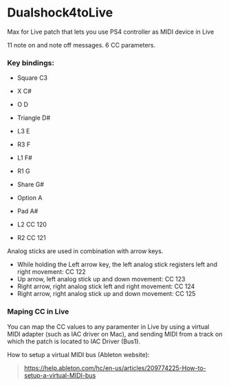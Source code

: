 # Dualshock4toLive
Max for Live patch that lets you use PS4 controller as MIDI device in Live

11 note on and note off messages. 6 CC parameters.

### Key bindings:
- Square	  	C3
- X		      	C#
- O		    	  D
- Triangle		D#
- L3		    	E
- R3		    	F
- L1		    	F#
- R1		    	G
- Share	    	G#
- Option	   	A
- Pad		    	A#

- L2	    		CC 120
- R2		    	CC 121

Analog sticks are used in combination with arrow keys.

- While holding the Left arrow key, the left analog stick registers left and right movement:  CC 122
- Up arrow, left analog stick up and down movement:                                           CC 123
- Right arrow, right analog stick left and right movement:                                    CC 124
- Right arrow, right analog stick up and down movement:                                       CC 125

### Maping CC in Live
You can map the CC values to any paramenter in Live by using a virtual MIDI adapter (such as IAC driver on Mac), and sending MIDI from a track on which the patch is located to IAC Driver (Bus1).

How to setup a virtual MIDI bus (Ableton website):
> https://help.ableton.com/hc/en-us/articles/209774225-How-to-setup-a-virtual-MIDI-bus
